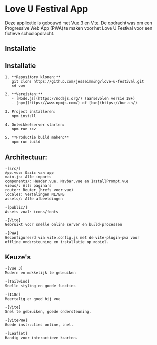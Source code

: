 # Love U Festival App

Deze applicatie is gebouwd met [Vue 3](https://vuejs.org/) en [Vite](https://vitejs.dev/). De opdracht was om een Progressive Web App (PWA) te maken voor het Love U Festival voor een fictieve schoolopdracht.

## Installatie

## Installatie

```steps
1. **Repository klonen:**
   git clone https://github.com/jesseimming/love-u-festival.git
   cd vue

2. **Vereisten:**
   - [Node.js](https://nodejs.org/) (aanbevolen versie 18+)
   - [npm](https://www.npmjs.com/) of [bun](https://bun.sh/)

3. Project installeren:
   npm install

4. Ontwikkelserver starten:
   npm run dev

5. **Productie build maken:**
   npm run build
```

## Architectuur:

```arch
-[src/]
App.vue: Basis van app
main.js: Alle imports
components/: Header.vue, Navbar.vue en InstallPrompt.vue
views/: Alle pagina's
router: Router (hrefs voor vue)
locales: Vertalingen NL/ENG
assets/: Alle afbeeldingen

-[public/]
Assets zoals icons/fonts

-[Vite]
Gebruikt voor snelle online server en build-processen

-[PWA]
Geconfigureerd via vite.config.js met de vite-plugin-pwa voor
offline ondersteuning en installatie op mobiel.
```

## Keuze's

```arch
-[Vue 3]
Modern en makkelijk te gebruiken

-[Tailwind]
Snelle styling en goede functies

-[I18n]
Meertalig en goed bij vue

-[Vite]
Snel te gebruiken, goede ondersteuning.

-[VitePWA]
Goede instructies online, snel.

-[Leaflet]
Handig voor interactieve kaarten.
```
